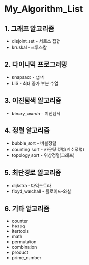 # My_Algorithm_List

## 1. 그래프 알고리즘

- disjoint_set - 서로소 집합
- kruskal - 크루스칼

## 2. 다이나믹 프로그래밍

- knapsack - 냅색
- LIS - 최대 증가 부분 수열

## 3. 이진탐색 알고리즘

- binary_search - 이진탐색

## 4. 정렬 알고리즘

- bubble_sort - 버블정렬
- counting_sort - 카운팅 정렬(계수정렬)
- topology_sort - 위상정렬(그래프)

## 5. 최단경로 알고리즘

- dijkstra - 다익스트라
- floyd_warchall - 플로이드-와샬

## 6. 기타 알고리즘

- counter
- heapq
- itertools
- math
- permutation
- combination
- product
- prime_number